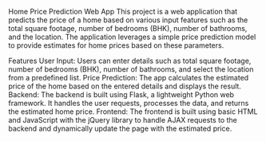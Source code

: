 Home Price Prediction Web App
This project is a web application that predicts the price of a home based on various input features such as the total square footage, number of bedrooms (BHK), number of bathrooms, and the location. The application leverages a simple price prediction model to provide estimates for home prices based on these parameters.

Features
User Input: Users can enter details such as total square footage, number of bedrooms (BHK), number of bathrooms, and select the location from a predefined list.
Price Prediction: The app calculates the estimated price of the home based on the entered details and displays the result.
Backend: The backend is built using Flask, a lightweight Python web framework. It handles the user requests, processes the data, and returns the estimated home price.
Frontend: The frontend is built using basic HTML and JavaScript with the jQuery library to handle AJAX requests to the backend and dynamically update the page with the estimated price.